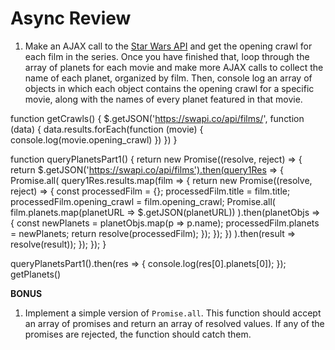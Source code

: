 # Async Review

1.  Make an AJAX call to the [Star Wars API](https://swapi.co/) and get the opening crawl for each film in the series. Once you have finished that, loop through the array of planets for each movie and make more AJAX calls to collect the name of each planet, organized by film. Then, console log an array of objects in which each object contains the opening crawl for a specific movie, along with the names of every planet featured in that movie.


function getCrawls() {
  $.getJSON('https://swapi.co/api/films/', function (data) {
    data.results.forEach(function (movie) {
        console.log(movie.opening_crawl)
    })
  })
}


function queryPlanetsPart1() {
  return new Promise((resolve, reject) => {
    return $.getJSON('https://swapi.co/api/films').then(query1Res => {
      Promise.all(
        query1Res.results.map(film => {
          return new Promise((resolve, reject) => {
            const processedFilm = {};
            processedFilm.title = film.title;
            processedFilm.opening_crawl = film.opening_crawl;
            Promise.all(
              film.planets.map(planetURL => $.getJSON(planetURL))
            ).then(planetObjs => {
              const newPlanets = planetObjs.map(p => p.name);
              processedFilm.planets = newPlanets;
              return resolve(processedFilm);
            });
          });
        })
      ).then(result => resolve(result));
    });
  });
}

queryPlanetsPart1().then(res => {
  console.log(res[0].planets[0]);
});
getPlanets()

**BONUS**

1.  Implement a simple version of `Promise.all`. This function should accept an array of promises and return an array of resolved values. If any of the promises are rejected, the function should catch them.

